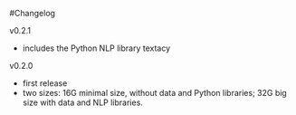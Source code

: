 
#Changelog

v0.2.1 
 - includes the Python NLP library textacy

v0.2.0 
 - first release
 - two sizes: 16G minimal size, without data and Python libraries; 32G big size with data and NLP libraries.
